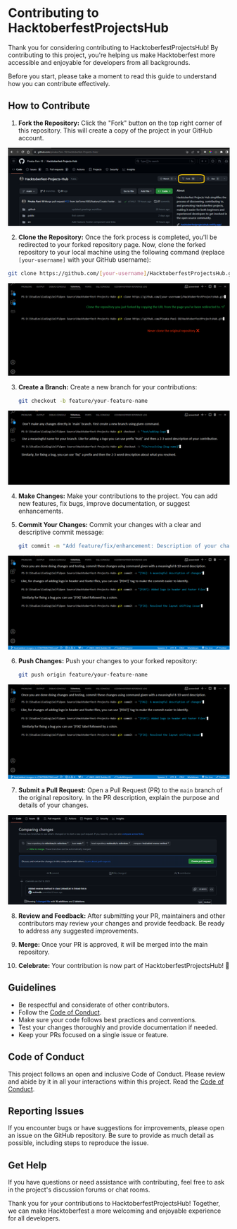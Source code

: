 # Contributing to HacktoberfestProjectsHub

Thank you for considering contributing to HacktoberfestProjectsHub! By contributing to this project, you're helping us make Hacktoberfest more accessible and enjoyable for developers from all backgrounds.

Before you start, please take a moment to read this guide to understand how you can contribute effectively.

## How to Contribute

1. **Fork the Repository:** Click the "Fork" button on the top right corner of this repository. This will create a copy of the project in your GitHub account.

<img src="/src/images/CONTRIBUTING/fork.png">

2. **Clone the Repository:** Once the fork process is completed, you'll be redirected to your forked repository page. Now, clone the forked repository to your local machine using the following command (replace `[your-username]` with your GitHub username):

```sh
git clone https://github.com/[your-username]/HacktoberfestProjectsHub.git
```
<img src="/src/images/CONTRIBUTING/clone.png">

3. **Create a Branch:** Create a new branch for your contributions:

   ```sh
   git checkout -b feature/your-feature-name
   ```
<img src="/src/images/CONTRIBUTING/branch.png">

4. **Make Changes:** Make your contributions to the project. You can add new features, fix bugs, improve documentation, or suggest enhancements.

5. **Commit Your Changes:** Commit your changes with a clear and descriptive commit message:

   ```sh
   git commit -m "Add feature/fix/enhancement: Description of your changes"
   ```
<img src="/src/images/CONTRIBUTING/commit.png">

6. **Push Changes:** Push your changes to your forked repository:

   ```sh
   git push origin feature/your-feature-name
   ```

<img src="/src/images/CONTRIBUTING/commit.png">

7. **Submit a Pull Request:** Open a Pull Request (PR) to the `main` branch of the original repository. In the PR description, explain the purpose and details of your changes.

<img src="/src/images/CONTRIBUTING/PR.png">

8. **Review and Feedback:** After submitting your PR, maintainers and other contributors may review your changes and provide feedback. Be ready to address any suggested improvements.

9. **Merge:** Once your PR is approved, it will be merged into the main repository.



10. **Celebrate:** Your contribution is now part of HacktoberfestProjectsHub! 🎉

## Guidelines

- Be respectful and considerate of other contributors.
- Follow the [Code of Conduct](CODE_OF_CONDUCT.md).
- Make sure your code follows best practices and conventions.
- Test your changes thoroughly and provide documentation if needed.
- Keep your PRs focused on a single issue or feature.

## Code of Conduct

This project follows an open and inclusive Code of Conduct. Please review and abide by it in all your interactions within this project. Read the [Code of Conduct](CODE_OF_CONDUCT.md).

## Reporting Issues

If you encounter bugs or have suggestions for improvements, please open an issue on the GitHub repository. Be sure to provide as much detail as possible, including steps to reproduce the issue.

## Get Help

If you have questions or need assistance with contributing, feel free to ask in the project's discussion forums or chat rooms.

Thank you for your contributions to HacktoberfestProjectsHub! Together, we can make Hacktoberfest a more welcoming and enjoyable experience for all developers.
